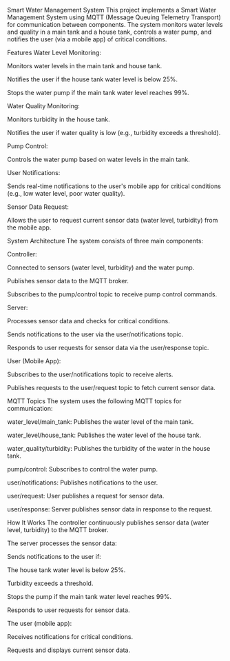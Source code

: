 Smart Water Management System
This project implements a Smart Water Management System using MQTT (Message Queuing Telemetry Transport) for communication between components. The system monitors water levels and quality in a main tank and a house tank, controls a water pump, and notifies the user (via a mobile app) of critical conditions.

Features
Water Level Monitoring:

Monitors water levels in the main tank and house tank.

Notifies the user if the house tank water level is below 25%.

Stops the water pump if the main tank water level reaches 99%.

Water Quality Monitoring:

Monitors turbidity in the house tank.

Notifies the user if water quality is low (e.g., turbidity exceeds a threshold).

Pump Control:

Controls the water pump based on water levels in the main tank.

User Notifications:

Sends real-time notifications to the user's mobile app for critical conditions (e.g., low water level, poor water quality).

Sensor Data Request:

Allows the user to request current sensor data (water level, turbidity) from the mobile app.

System Architecture
The system consists of three main components:

Controller:

Connected to sensors (water level, turbidity) and the water pump.

Publishes sensor data to the MQTT broker.

Subscribes to the pump/control topic to receive pump control commands.

Server:

Processes sensor data and checks for critical conditions.

Sends notifications to the user via the user/notifications topic.

Responds to user requests for sensor data via the user/response topic.

User (Mobile App):

Subscribes to the user/notifications topic to receive alerts.

Publishes requests to the user/request topic to fetch current sensor data.

MQTT Topics
The system uses the following MQTT topics for communication:

water_level/main_tank: Publishes the water level of the main tank.

water_level/house_tank: Publishes the water level of the house tank.

water_quality/turbidity: Publishes the turbidity of the water in the house tank.

pump/control: Subscribes to control the water pump.

user/notifications: Publishes notifications to the user.

user/request: User publishes a request for sensor data.

user/response: Server publishes sensor data in response to the request.

How It Works
The controller continuously publishes sensor data (water level, turbidity) to the MQTT broker.

The server processes the sensor data:

Sends notifications to the user if:

The house tank water level is below 25%.

Turbidity exceeds a threshold.

Stops the pump if the main tank water level reaches 99%.

Responds to user requests for sensor data.

The user (mobile app):

Receives notifications for critical conditions.

Requests and displays current sensor data.
